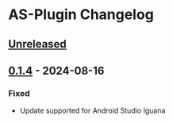 <!-- Keep a Changelog guide -> https://keepachangelog.com -->

# AS-Plugin Changelog

## [Unreleased]

## [0.1.4] - 2024-08-16

### Fixed

- Update supported for Android Studio Iguana

[Unreleased]: https://github.com/Trendyol/Commander-AS-Plugin/compare/v0.1.4...HEAD
[0.1.4]: https://github.com/Trendyol/Commander-AS-Plugin/commits/v0.1.4
